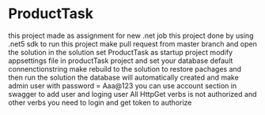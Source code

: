 # ProductTask
this project made as assignment for new .net job
this project done by using .net5 sdk
to run this project
make pull request from master branch
and open the solution
in the solution set ProductTask as startup project
modify appsettings file in productTask project and set your database default connenctionstring
make rebuild to the solution to restore pachages
and then run the solution
the database will automatically created and make admin user with password = Aaa@123
you can use account section in swagger to add user and loging user
All HttpGet verbs is not authorized and other verbs you need to login and get token to authorize

